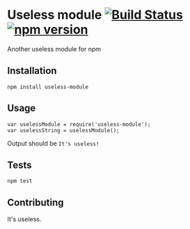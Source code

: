 Useless module
[![Build Status](https://travis-ci.org/idrayv/useless-module.svg?branch=master)](https://travis-ci.org/idrayv/useless-module)
[![npm version](https://badge.fury.io/js/useless-module.svg)](https://badge.fury.io/js/useless-module)
=========

Another useless module for npm

## Installation

  `npm install useless-module`

## Usage

    var uselessModule = require('useless-module');
    var uselessString = uselessModule();
  
  Output should be `It's useless!`

## Tests

  `npm test`

## Contributing

It's useless.
